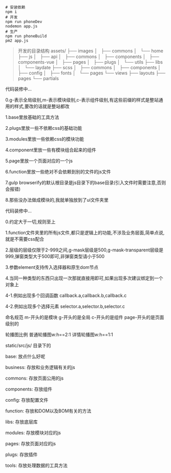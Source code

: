 ````
# 安装依赖
npm i
# 开发
npm run phoneDev
nodemon app.js
# 生产
npm run phoneBuild
pm2 app.js
````

> 开发的目录结构
assets/
├── images
│   ├── commons
│   └── home
├── js
│   ├── api
│   ├── commons
│   ├── components
│   ├── components-vue
│   ├── pages
│   ├── plugs
│   └── utils
├── libs
│   └── laydate
├── scss
│   ├── commons
│   ├── components
│   ├── config
│   ├── fonts
│   └── pages
└── views
    ├── layouts
    ├── pages
    └── partials

代码装修中...
<p>0.g-表示全局级别,m-表示模块级别,c-表示组件级别,有这些前缀的样式是整站通用的样式,要改的话就是整站都改</p>
<p>1.base里放基础的工具方法</p>
<p>2.plugs里放一些不依赖css的基础功能</p>
<p>3.modules里放一些依赖css的模块功能</p>
<p>4.component里放一些有模块组合起来的组件</p>
<p>5.page里放一个页面对应的一个js</p>
<p>6.function里放一些绝对不会依赖到别的文件的js文件</p>
<p>7.gulp browserify的默认根目录是js目录下的base目录(引入文件时需要注意,否则会报错)</p>
<p>8.那些没办法做成模块的,我就单独放到了ui文件夹里</p>

代码装修中...
<p>0.约定大于一切,规则至上</p>
<p>1.function文件夹里的所有js文件,都只是逻辑上的功能,不涉及业务层面,简单点说,就是不需要css配合</p>
<p>2.层级的层级仅限于2-999之间,g-mask层级是500,g-mask-transparent层级是999,弹窗类型大于500即可,非弹窗类型请小于500</p>
<p>3.参数element支持传入选择器和原生dom节点</p>
<p>4.当同一种类型的东西只出现一次那就直接用即可,如果出现多次建议绑定到一个对象上</p>
<p>4-1.例如出现多个回调函数   callback.a,callback.b,callback.c</p>
<p>4-2.例如出现多个选择元素   selector.a,selector.b,selector.c</p>
<p>命名规范  m-开头的是模块 g-开头的是全局 c-开头的是组件  page-开头的是页面级别的</p>
<p>轮播图比例  普通轮播图w:h==2:1  详情轮播图w:h==1:1</p>

<p>static/src/js/   目录下的</p>
<p>base:            放点什么好呢</p>
<p>business:        存放和业务逻辑有关的js</p>
<p>commons:         存放页面公用的js</p>
<p>components:      存放组件</p>
<p>config:          存放配置文件</p>
<p>function:        存放和DOM以及BOM有关的方法</p>
<p>libs:            存放底层库</p>
<p>modules:         存放模块对应的js</p>
<p>pages:           存放页面对应的js</p>
<p>plugs:           存放插件</p>
<p>tools:           存放处理数据的工具方法</p>
